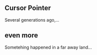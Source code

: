 ## Cursor Pointer

Several generations ago,...

## even more

Sometehing happened in a far away land...
